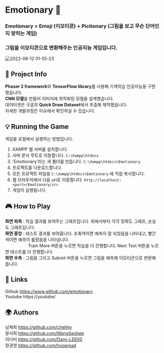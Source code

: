# Emotionary :raising_hand:
### Emotionary = Emoji (이모티콘) + Pictionary (그림을 보고 무슨 단어인지 맞히는 게임)
### 그림을 이모티콘으로 변환해주는 인공지능 게임입니다.

![2022-06-12 01-55-23](https://user-images.githubusercontent.com/90196490/173197412-4e8bfe22-337e-4774-863b-329701078c3b.gif)

## :frog: Project Info
**Phaser 2 framework**와 **TensorFlow library**를 사용해 기계학습 인공지능을 구현했습니다.  
**CNN 모델**을 만들어 이미지에 최적화된 모델을 설계했습니다.  
데이터셋은 구글의 **Quick Draw Dataset**에서 추출해 제작했습니다.  
자세한 개발과정은 이슈에서 확인하실 수 있습니다.

## :bulb: Running the Game
게임을 로컬에서 실행하는 방법입니다.  
1. XAMPP 웹 서버를 설치합니다.
2. 서버 문서 루트로 이동합니다. `C:\Xampp\htdocs`
3. 'Emotionary'라는 새 폴더를 만듭니다. `C:\Xampp\htdocs\Emotionary`
4. 프로젝트를 다운로드합니다.
5. 모든 프로젝트 파일을 `C:\Xampp\htdocs\Emotionary` 에 직접 복사합니다.
6. 웹 브라우저에서 다음 url로 이동합니다. `http://localhost:<port>/Emotionary/src`
7. 게임이 실행됩니다.

## :video_game: How to Play
**화면 좌측** : 학습 결과를 보여주는 그래프입니다. 위에서부터 각각 정확도 그래프, 손실도 그래프입니다.  
**화면 중앙** : 테스트 결과를 보여줍니다. 초록색이면 예측이 잘 되었음을 나타내고, 빨간색이면 예측이 틀렸음을 나타냅니다.  
&nbsp;&nbsp;&nbsp;&nbsp;&nbsp;&nbsp;&nbsp;&nbsp;&nbsp;&nbsp;&nbsp;&nbsp;&nbsp;&nbsp;&nbsp;&nbsp;&nbsp;&nbsp;&nbsp;Train More 버튼을 누르면 학습을 더 진행합니다. Next Test 버튼을 누르면 테스트를 더 진행합니다.  
**화면 우측** : 그림을 그리고 Submit 버튼을 누르면 그림을 예측해 이모티콘으로 변환해줍니다.  

## :eyes: Links
Github https://www.github.com/emotionary  
Youtube https://youtube/

## :earth_africa: Authors
남채희 https://github.com/chehhy  
왕서희 https://github.com/WangSeohee  
이다미 https://github.com/Dami-LEE00  
정권영 https://github.com/hoopmad  
